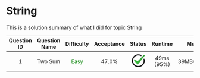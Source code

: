 # String


This is a solution summary of what I did for topic String

Question ID | Question Name | Difficulty | Acceptance | Status | Runtime | Memory | Updated Runtime | Updated Memory
:---------: | :-----------: | :--------: | :--------: | :----: | :-----: | :----: | :-------------: | :------------:
1 | Two Sum | <font color = green> Easy </font> | 47.0% | ![checkmark](Img/checkmark.jpg) | 49ms (95%) | 39MB(26.48%) |



